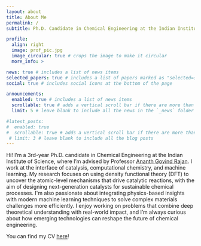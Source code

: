 ```yaml
---
layout: about
title: About Me
permalink: /
subtitle: Ph.D. Candidate in Chemical Engineering at the Indian Institute of Science

profile:
  align: right
  image: prof_pic.jpg
  image_circular: true # crops the image to make it circular
  more_info: >

news: true # includes a list of news items
selected_papers: true # includes a list of papers marked as "selected={true}"
social: true # includes social icons at the bottom of the page

announcements:
  enabled: true # includes a list of news items
  scrollable: true # adds a vertical scroll bar if there are more than 3 news items
  limit: 5 # leave blank to include all the news in the `_news` folder

#latest_posts:
#  enabled: true
#  scrollable: true # adds a vertical scroll bar if there are more than 3 new posts items
 # limit: 3 # leave blank to include all the blog posts
---
```


Hi! I’m a 3rd-year Ph.D. candidate in Chemical Engineering at the Indian Institute of Science, where I’m advised by Professor [Ananth Govind Rajan](https://chemeng.iisc.ac.in/faculty/ananth-govind-rajan/). I work at the interface of catalysis, computational chemistry, and machine learning. My research focuses on using density functional theory (DFT) to uncover the atomic-level mechanisms that drive catalytic reactions, with the aim of designing next-generation catalysts for sustainable chemical processes. I'm also passionate about integrating physics-based insights with modern machine learning techniques to solve complex materials challenges more efficiently. I enjoy working on problems that combine deep theoretical understanding with real-world impact, and I’m always curious about how emerging technologies can reshape the future of chemical engineering.


You can find my CV [here](../assets/pdf/Shivam_CV_2024.pdf)!
